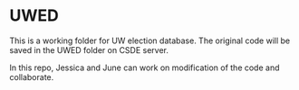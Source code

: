 # UWED
This is a working folder for UW election database.
The original code will be saved in the UWED folder on CSDE server. 

In this repo, Jessica and June can work on modification of the code and collaborate. 
